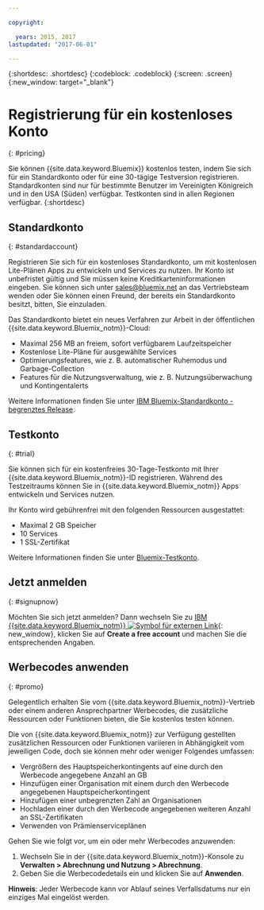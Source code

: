 ```yaml
---

copyright:

  years: 2015, 2017
lastupdated: "2017-06-01"

---
```


{:shortdesc: .shortdesc}
{:codeblock: .codeblock}
{:screen: .screen}
{:new_window: target="_blank"}

# Registrierung für ein kostenloses Konto
{: #pricing}

Sie können {{site.data.keyword.Bluemix}} kostenlos testen, indem Sie sich für ein Standardkonto oder für eine 30-tägige Testversion registrieren. Standardkonten sind nur für bestimmte Benutzer im Vereinigten Königreich und in den USA (Süden) verfügbar. Testkonten sind in allen Regionen verfügbar.
{:shortdesc}

## Standardkonto
{: #standardaccount}

Registrieren Sie sich für ein kostenloses Standardkonto, um mit kostenlosen Lite-Plänen Apps zu entwickeln und Services zu nutzen. Ihr Konto ist unbefristet gültig und Sie müssen keine Kreditkarteninformationen eingeben. Sie können sich unter sales@bluemix.net an das Vertriebsteam wenden oder Sie können einen Freund, der bereits ein Standardkonto besitzt, bitten, Sie einzuladen.  

Das Standardkonto bietet ein neues Verfahren zur Arbeit in der öffentlichen {{site.data.keyword.Bluemix_notm}}-Cloud: 
  * Maximal 256 MB an freiem, sofort verfügbarem Laufzeitspeicher
  * Kostenlose Lite-Pläne für ausgewählte Services
  * Optimierungsfeatures, wie z. B. automatischer Ruhemodus und Garbage-Collection
  * Features für die Nutzungsverwaltung, wie z. B. Nutzungsüberwachung und Kontingentalerts

Weitere Informationen finden Sie unter [IBM Bluemix-Standardkonto - begrenztes Release](/docs/pricing/standard_account.html#betaintro).

## Testkonto
{: #trial}

Sie können sich für ein kostenfreies 30-Tage-Testkonto mit Ihrer {{site.data.keyword.Bluemix_notm}}-ID registrieren. Während des Testzeitraums können Sie in {{site.data.keyword.Bluemix_notm}} Apps entwickeln und Services nutzen.

Ihr Konto wird gebührenfrei mit den folgenden Ressourcen ausgestattet:
  * Maximal 2 GB Speicher
  * 10 Services
  * 1 SSL-Zertifikat

Weitere Informationen finden Sie unter [Bluemix-Testkonto](/docs/pricing/index.html#bmtrial).

## Jetzt anmelden
{: #signupnow}

Möchten Sie sich jetzt anmelden? Dann wechseln Sie zu [IBM {{site.data.keyword.Bluemix_notm}} ![Symbol für externen Link](../icons/launch-glyph.svg)](https://console.ng.bluemix.net/){: new_window}, klicken Sie auf **Create a free account** und machen Sie die entsprechenden Angaben.   

## Werbecodes anwenden
{: #promo}

Gelegentlich erhalten Sie vom {{site.data.keyword.Bluemix_notm}}-Vertrieb oder einem anderen Ansprechpartner Werbecodes, die zusätzliche Ressourcen oder Funktionen bieten, die Sie kostenlos testen können.  

Die von {{site.data.keyword.Bluemix_notm}} zur Verfügung gestellten zusätzlichen Ressourcen oder Funktionen variieren in Abhängigkeit vom jeweiligen Code, doch sie können mehr oder weniger Folgendes umfassen:

  * Vergrößern des Hauptspeicherkontingents auf eine durch den Werbecode angegebene Anzahl an GB
  * Hinzufügen einer Organisation mit einem durch den Werbecode angegebenen Hauptspeicherkontingent
  * Hinzufügen einer unbegrenzten Zahl an Organisationen
  * Hochladen einer durch den Werbecode angegebenen weiteren Anzahl an SSL-Zertifikaten
  * Verwenden von Prämienserviceplänen

Gehen Sie wie folgt vor, um ein oder mehr Werbecodes anzuwenden: 
1. Wechseln Sie in der {{site.data.keyword.Bluemix_notm}}-Konsole zu **Verwalten > Abrechnung und Nutzung > Abrechnung**. 
2. Geben Sie die Werbecodedetails ein und klicken Sie auf **Anwenden**.

**Hinweis**: Jeder Werbecode kann vor Ablauf seines Verfallsdatums nur ein einziges Mal eingelöst werden.



